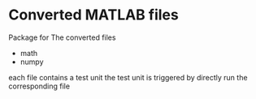 # Converted MATLAB files

Package for The converted files
  
 - math
 - numpy
  
  
  
each file contains a test unit
the test unit is triggered by directly run the corresponding file
